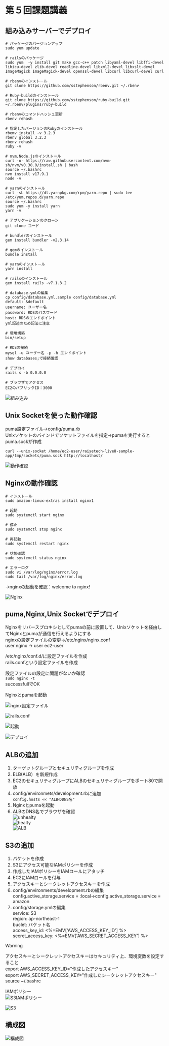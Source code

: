 # 第５回課題講義  
## 組み込みサーバーでデプロイ
```
# パッケージのバージョンアップ
sudo yum update  

# railsのパッケージ  
sudo yum  -y install git make gcc-c++ patch libyaml-devel libffi-devel libicu-devel zlib-devel readline-devel libxml2-devel libxslt-devel ImageMagick ImageMagick-devel openssl-devel libcurl libcurl-devel curl  

# rbenvのインストール  
git clone https://github.com/sstephenson/rbenv.git ~/.rbenv  

# Ruby-buildのインストール  
git clone https://github.com/sstephenson/ruby-build.git ~/.rbenv/plugins/ruby-build  

# rbenvのコマンドハッシュ更新  
rbenv rehash  

# 指定したバージョンのRubyのインストール  
rbemv install -v 3.2.3  
rbenv global 3.2.3  
rbenv rehash  
ruby -v  

# nvm,Node.jsのインストール  
curl -o- https://raw.githubusercontent.com/nvm-sh/nvm/v0.38.0/install.sh | bash  
source ~/.bashrc  
nvm install v17.9.1  
node -v  

# yarnのインストール  
curl -sL https://dl.yarnpkg.com/rpm/yarn.repo | sudo tee /etc/yum.repos.d/yarn.repo  
source ~/.bashrc  
sudo yum -y install yarn  
yarn -v  

# アプリケーションのクローン  
git clone コード  

# bundlerのインストール  
gem install bundler -v2.3.14  

# gemのインストール  
bundle install  

# yarnのインストール  
yarn install  

# railsのインストール  
gem install rails -v7.1.3.2  

# database.ymlの編集  
cp config/database.yml.sample config/database.yml  
default: &default  
username: ユーザー名  
password: RDSのパスワード  
host: RDSのエンドポイント  
yml記述のため記法に注意  

# 環境構築  
bin/setup  

# RDSの接続  
mysql -u ユーザー名 -p -h エンドポイント  
show databases;で接続確認  

# デプロイ  
rails s -b 0.0.0.0  

# ブラウザでアクセス  
EC2のパブリックID：3000
```  
![組み込み](img01/lecture05-15.png)  

## Unix Socketを使った動作確認  
puma設定ファイル→config/puma.rb  
Unixソケットのバインドでソケットファイルを指定→pumaを実行するとpuma.sockが作成  
```  
curl --unix-socket /home/ec2-user/raisetech-live8-sample-app/tmp/sockets/puma.sock http://localhost/  
```  
![動作確認](img01/lecture05-4.png)  

## Nginxの動作確認  
```  
# インストール  
sudo amazon-linux-extras install nginx1  

# 起動  
sudo systemctl start nginx  

# 停止  
sudo systemctl stop nginx  

# 再起動  
sudo systemctl restart nginx  

# 状態確認  
sudo systemctl status nginx  

# エラーログ  
sudo vi /var/log/nginx/error.log  
sudo tail /var/log/nginx/error.log  
```
→nginxの起動を確認：welcome to nginx!  

![Nginx](img01/lecture05-5.png)  

## puma,Nginx,Unix Socketでデプロイ  
Nginxをリバースプロキシとしてpumaの前に設置して、Unixソケットを経由してNginxとpumaが通信を行えるようにする  
nginxの設定ファイルの変更→/etc/nginx/nginx.conf  
user nginx → user ec2-user   

/etc/nginx/conf.d/に設定ファイルを作成  
rails.confという設定ファイルを作成  

設定ファイルの設定に問題がないか確認  
`sudo nginx -t`  
successfullでOK  

Nginxとpumaを起動  

![nginx設定ファイル](img01/lecture05-8.png)  

![rails.conf](img01/lecture05-9.png)  

![起動](img01/lecture05-6.png)  

![デプロイ](img01/lecture05-7.png)  

## ALBの追加  
1. ターゲットグループとセキュリティグループを作成  
1. ELB(ALB）を新規作成  
1. EC2のセキュリティグループにALBのセキュリティグループをポート80で開放 
1. config/environmets/development.rbに追加  
 `config.hosts << "ALBのDNS名"`   
5. Nginxとpumaを起動  
6. ALBのDNS名でブラウザを確認  
![unhealty](img01/lecture05-11.png)  
![healty](img01/lecture05-12.png)  
![ALB](img01/lecture05-10.png)  

## S3の追加  
1. バケットを作成  
1. S3にアクセス可能なIAMポリシーを作成  
1. 作成したIAMポリシーをIAMロールにアタッチ  
1. EC2にIAMロールを付与    
1. アクセスキーとシークレットアクセスキーを作成  
1. config/environments/development.rbの編集  
config.active_storage.service = :local→config.active_storage.service = amazon  
1. config/storage.ymlの編集  
service: S3  
region: ap-northeast-1  
buclet: バケット名  
access_key_id: <%=EMV['AWS_ACCESS_KEY_ID'] %>  
secret_access_key: <%=EMV['AWS_SECRET_ACCESS_KEY'] %>  
>[!WARNING]  
>アクセスキーとシークレットアクセスキーはセキュリティ上、環境変数を設定すること  
>export AWS_ACCESS_KEY_ID="作成したアクセスキー"  
>export AWS_SECRET_ACCESS_KEY="作成したシークレットアクセスキー"  
>source ~/.bashrc  

IAMポリシー  
![S3IAMポリシー](img01/lecture05-16.png)  
 
![S3](img01/lecture05-13.png)  

## 構成図  
![構成図](img01/lecture05-17.png)  
